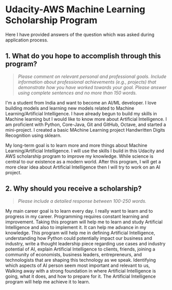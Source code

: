 # Udacity-AWS Machine Learning Scholarship Program
Here I have provided answers of the question which was asked during application process.

## 1. What do you hope to accomplish through this program?

> *Please comment on relevant personal and professional goals. Include information about professional achievements (e.g., projects) 
that demonstrate how you have worked towards your goal. Please answer using complete sentences and no more than 150 words.*

I'm a student from India and want to become an AI/ML developer. I love building models and learning new models related 
to Machine Learning/Artificial Intelligence. I have already begun to build my skills in Machine learning but I would like 
to know more about Artificial Intelligence. I am proficient with Python, Core-Java, Git and GitHub, Octave, and started a 
mini-project. I created a basic MAchine Learning project Handwritten Digits Recognition using sklearn.

My long-term goal is to learn more and more things about Machine Learning/Artificial Intelligence. I will use the skills 
I build in this Udacity and AWS scholarship program to improve my knowledge. While science is central to our existence as 
a modern world. After this program, I will get a more clear idea about Artificial Intelligence then I will try to work on 
an AI project.

## 2. Why should you receive a scholarship?

> *Please include a detailed response between 100-250 words.*

My main career goal is to learn every day. I really want to learn and to progress in my career. Programming requires constant 
learning and improvement. Taking this program will help me to learn and study Artificial Intelligence and also to implement it. 
It can help me advance in my knowledge. This program will help me in defining Artificial Intelligence, understanding how Python 
could potentially impact our business and industry, write a thought leadership piece regarding use cases and industry potential 
of AI, explain Artificial Intelligence to clients, friends, joining a community of economists, business leaders, entrepreneurs, 
and technologists that are shaping this technology as we speak. Identifying which aspects of AI person seem most important and 
relevant to us, Walking away with a strong foundation in where Artificial Intelligence is going, what it does, and how to prepare 
for it. The Artificial Intelligence program will help me achieve it to learn.
